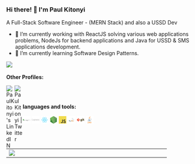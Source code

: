 ### Hi there! 👋 I'm Paul Kitonyi

A Full-Stack Software Engineer - (MERN Stack) and also a USSD Dev

- 🔭 I’m currently working with ReactJS solving various web applications problems, NodeJs for backend applications and Java for USSD & SMS applications development.
- 🌱 I’m currently learning Software Design Patterns.

![](https://komarev.com/ghpvc/?username=PaulKitonyi&color=blue)

**Other Profiles:**

<a href="https://www.linkedin.com/in/paul-kitonyi-868a44146/">
  <img align="left" alt="PaulKitonyi's LinkedIN" width="22px" src="https://raw.githubusercontent.com/peterthehan/peterthehan/master/assets/linkedin.svg" />
</a>

<a href="https://twitter.com/paulmucimah">
  <img align="left" alt="Paul Kitonyi | Twitter" width="22px" src="https://raw.githubusercontent.com/peterthehan/peterthehan/master/assets/twitter.svg" />
</a>
<br/><br/>

**languages and tools:**
<br /><br/>
 <code><img height="20" src="https://raw.githubusercontent.com/github/explore/80688e429a7d4ef2fca1e82350fe8e3517d3494d/topics/mongodb/mongodb.png"></code>
 <code><img height="20" src="https://raw.githubusercontent.com/github/explore/80688e429a7d4ef2fca1e82350fe8e3517d3494d/topics/express/express.png"></code>
 <code><img height="20" src="https://raw.githubusercontent.com/github/explore/80688e429a7d4ef2fca1e82350fe8e3517d3494d/topics/react/react.png"></code>
 <code><img height="20" src="https://raw.githubusercontent.com/github/explore/80688e429a7d4ef2fca1e82350fe8e3517d3494d/topics/nodejs/nodejs.png"></code>
<code><img height="20" src="https://raw.githubusercontent.com/github/explore/80688e429a7d4ef2fca1e82350fe8e3517d3494d/topics/javascript/javascript.png"></code>
<code><img height="20" src="https://raw.githubusercontent.com/github/explore/80688e429a7d4ef2fca1e82350fe8e3517d3494d/topics/mysql/mysql.png"></code>
<code><img height="20" src="https://raw.githubusercontent.com/github/explore/80688e429a7d4ef2fca1e82350fe8e3517d3494d/topics/git/git.png"></code>
<code><img height="20" src="https://raw.githubusercontent.com/github/explore/80688e429a7d4ef2fca1e82350fe8e3517d3494d/topics/java/java.png"></code>
<br/>
<br/>
<br/>
<!-- ![PaulKitonyi GitHub Stats.](https://github-readme-stats.vercel.app/api?username=PaulKitonyi&&show_icons=true&title_color=ffffff&icon_color=2A75CF&text_color=daf7dc&bg_color=191919) -->
<!-- <p align="center"> <img src="https://github-readme-stats.vercel.app/api?username=paulkitonyi&show_icons=true&theme=gotham" alt="paulkitonyi" /> -->
<center>
<table>
  <tr>
      <td><img width="400px" align="left" src="https://github-readme-stats.vercel.app/api/top-langs/?username=PaulKitonyi&hide=html&layout=compact" /></td>
      <td></td>
  </tr>  
</table>
</center>
